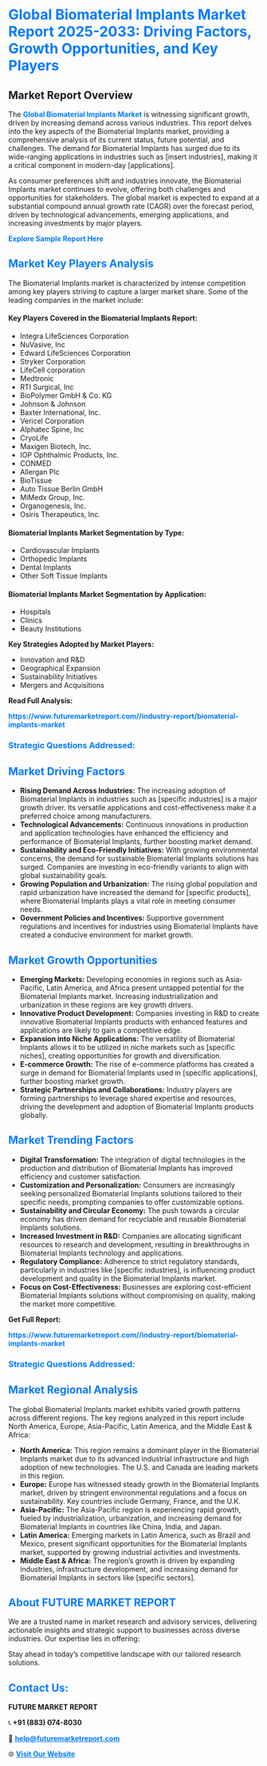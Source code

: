 <h1 style="color: #007BFF;">Global Biomaterial Implants Market Report 2025-2033: Driving Factors, Growth Opportunities, and Key Players</h1>

<section id="overview">
<h2>Market Report Overview</h2>
<p>The <a href="https://www.futuremarketreport.com//industry-report/biomaterial-implants-market" style="color: #007BFF; text-decoration: none;"><strong>Global Biomaterial Implants Market</strong></a> is witnessing significant growth, driven by increasing demand across various industries. This report delves into the key aspects of the Biomaterial Implants market, providing a comprehensive analysis of its current status, future potential, and challenges. The demand for Biomaterial Implants has surged due to its wide-ranging applications in industries such as [insert industries], making it a critical component in modern-day [applications].</p>
<p>As consumer preferences shift and industries innovate, the Biomaterial Implants market continues to evolve, offering both challenges and opportunities for stakeholders. The global market is expected to expand at a substantial compound annual growth rate (CAGR) over the forecast period, driven by technological advancements, emerging applications, and increasing investments by major players.</p>
</section>

<section id="overview">
<p><a href="https://www.futuremarketreport.com//request-sample/reportId=59477" style="color: #007BFF; text-decoration: none;"><strong>Explore Sample Report Here</strong></a></p>
</section>

<section id="key-players">
<h2 style="color: #007BFF;">Market Key Players Analysis</h2>
<p>The Biomaterial Implants market is characterized by intense competition among key players striving to capture a larger market share. Some of the leading companies in the market include:</p>
<h4>Key Players Covered in the Biomaterial Implants Report:</h4>
<ul><li>Integra LifeSciences Corporation</li><li>NuVasive, Inc</li><li>Edward LifeSciences Corporation</li><li>Stryker Corporation</li><li>LifeCell corporation</li><li>Medtronic</li><li>RTI Surgical, Inc</li><li>BioPolymer GmbH &amp; Co. KG</li><li>Johnson &amp; Johnson</li><li>Baxter International, Inc.</li><li>Vericel Corporation</li><li>Alphatec Spine, Inc</li><li>CryoLife</li><li>Maxigen Biotech, Inc.</li><li>IOP Ophthalmic Products, Inc.</li><li>CONMED</li><li>Allergan Plc</li><li>BioTissue</li><li>Auto Tissue Berlin GmbH</li><li>MiMedx Group, Inc.</li><li>Organogenesis, Inc.</li><li>Osiris Therapeutics, Inc.</li></ul>
<h4>Biomaterial Implants Market Segmentation by Type:</h4>
<ul><li>Cardiovascular Implants</li><li>Orthopedic Implants</li><li>Dental Implants</li><li>Other Soft Tissue Implants</li></ul>

<h4>Biomaterial Implants Market Segmentation by Application:</h4>
<ul><li>Hospitals</li><li>Clinics</li><li>Beauty Institutions</li></ul>
<p><strong>Key Strategies Adopted by Market Players:</strong></p>
<ul>
<li>Innovation and R&D</li>
<li>Geographical Expansion</li>
<li>Sustainability Initiatives</li>
<li>Mergers and Acquisitions</li>
</ul>
</section>

<section>
<p><strong>Read Full Analysis: </strong></p><a href="https://www.futuremarketreport.com//industry-report/biomaterial-implants-market" style="color: #007BFF; text-decoration: none;"><strong>https://www.futuremarketreport.com//industry-report/biomaterial-implants-market</strong></a>
<h3 style="color: #007BFF;">Strategic Questions Addressed:</h3>
</section>

<section id="driving-factors">
<h2 style="color: #007BFF;">Market Driving Factors</h2>
<ul>
<li><strong>Rising Demand Across Industries:</strong> The increasing adoption of Biomaterial Implants in industries such as [specific industries] is a major growth driver. Its versatile applications and cost-effectiveness make it a preferred choice among manufacturers.</li>
<li><strong>Technological Advancements:</strong> Continuous innovations in production and application technologies have enhanced the efficiency and performance of Biomaterial Implants, further boosting market demand.</li>
<li><strong>Sustainability and Eco-Friendly Initiatives:</strong> With growing environmental concerns, the demand for sustainable Biomaterial Implants solutions has surged. Companies are investing in eco-friendly variants to align with global sustainability goals.</li>
<li><strong>Growing Population and Urbanization:</strong> The rising global population and rapid urbanization have increased the demand for [specific products], where Biomaterial Implants plays a vital role in meeting consumer needs.</li>
<li><strong>Government Policies and Incentives:</strong> Supportive government regulations and incentives for industries using Biomaterial Implants have created a conducive environment for market growth.</li>
</ul>
</section>

<section id="growth-opportunities">
<h2 style="color: #007BFF;">Market Growth Opportunities</h2>
<ul>
<li><strong>Emerging Markets:</strong> Developing economies in regions such as Asia-Pacific, Latin America, and Africa present untapped potential for the Biomaterial Implants market. Increasing industrialization and urbanization in these regions are key growth drivers.</li>
<li><strong>Innovative Product Development:</strong> Companies investing in R&D to create innovative Biomaterial Implants products with enhanced features and applications are likely to gain a competitive edge.</li>
<li><strong>Expansion into Niche Applications:</strong> The versatility of Biomaterial Implants allows it to be utilized in niche markets such as [specific niches], creating opportunities for growth and diversification.</li>
<li><strong>E-commerce Growth:</strong> The rise of e-commerce platforms has created a surge in demand for Biomaterial Implants used in [specific applications], further boosting market growth.</li>
<li><strong>Strategic Partnerships and Collaborations:</strong> Industry players are forming partnerships to leverage shared expertise and resources, driving the development and adoption of Biomaterial Implants products globally.</li>
</ul>
</section>

<section id="trending-factors">
<h2 style="color: #007BFF;">Market Trending Factors</h2>
<ul>
<li><strong>Digital Transformation:</strong> The integration of digital technologies in the production and distribution of Biomaterial Implants has improved efficiency and customer satisfaction.</li>
<li><strong>Customization and Personalization:</strong> Consumers are increasingly seeking personalized Biomaterial Implants solutions tailored to their specific needs, prompting companies to offer customizable options.</li>
<li><strong>Sustainability and Circular Economy:</strong> The push towards a circular economy has driven demand for recyclable and reusable Biomaterial Implants solutions.</li>
<li><strong>Increased Investment in R&D:</strong> Companies are allocating significant resources to research and development, resulting in breakthroughs in Biomaterial Implants technology and applications.</li>
<li><strong>Regulatory Compliance:</strong> Adherence to strict regulatory standards, particularly in industries like [specific industries], is influencing product development and quality in the Biomaterial Implants market.</li>
<li><strong>Focus on Cost-Effectiveness:</strong> Businesses are exploring cost-efficient Biomaterial Implants solutions without compromising on quality, making the market more competitive.</li>
</ul>
</section>

<section>
<p><strong>Get Full Report: </strong></p><a href="https://www.futuremarketreport.com//industry-report/biomaterial-implants-market" style="color: #007BFF; text-decoration: none;"><strong>https://www.futuremarketreport.com//industry-report/biomaterial-implants-market</strong></a>
<h3 style="color: #007BFF;">Strategic Questions Addressed:</h3>
</section>


<section id="regional-analysis">
<h2 style="color: #007BFF;">Market Regional Analysis</h2>
<p>The global Biomaterial Implants market exhibits varied growth patterns across different regions. The key regions analyzed in this report include North America, Europe, Asia-Pacific, Latin America, and the Middle East & Africa:</p>
<ul>
<li><strong>North America:</strong> This region remains a dominant player in the Biomaterial Implants market due to its advanced industrial infrastructure and high adoption of new technologies. The U.S. and Canada are leading markets in this region.</li>
<li><strong>Europe:</strong> Europe has witnessed steady growth in the Biomaterial Implants market, driven by stringent environmental regulations and a focus on sustainability. Key countries include Germany, France, and the U.K.</li>
<li><strong>Asia-Pacific:</strong> The Asia-Pacific region is experiencing rapid growth, fueled by industrialization, urbanization, and increasing demand for Biomaterial Implants in countries like China, India, and Japan.</li>
<li><strong>Latin America:</strong> Emerging markets in Latin America, such as Brazil and Mexico, present significant opportunities for the Biomaterial Implants market, supported by growing industrial activities and investments.</li>
<li><strong>Middle East & Africa:</strong> The region’s growth is driven by expanding industries, infrastructure development, and increasing demand for Biomaterial Implants in sectors like [specific sectors].</li>
</ul>
</section>

<footer>
<h2 style="color: #007BFF;">About FUTURE MARKET REPORT</h2>
<p>We are a trusted name in market research and advisory services, delivering actionable insights and strategic support to businesses across diverse industries. Our expertise lies in offering:</p>

<p>Stay ahead in today’s competitive landscape with our tailored research solutions.</p>

<h2 style="color: #007BFF;">Contact Us:</h2>
<p><strong>FUTURE MARKET REPORT</strong></p>
<p>📞 <strong>+91 (883) 074-8030</strong></p>
<p>📧 <strong><a href="mailto:help@futuremarketreport.com" style="color: #007BFF;">help@futuremarketreport.com</a></strong></p>
<p>🌐 <strong><a href="https://www.futuremarketreport.com/" style="color: #007BFF;">Visit Our Website</a></strong></p>
</footer>